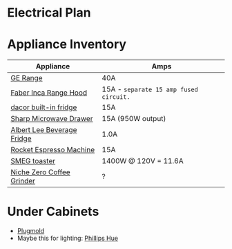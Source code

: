 # Electrical Plan

# Appliance Inventory
| Appliance | Amps |
|--|--|
| [GE Range](https://www.cafeappliances.com/appliance/Cafe-30-Smart-Slide-In-Front-Control-Induction-and-Convection-Double-Oven-Range-CHS950P2MS1) | 40A |
| [Faber Inca Range Hood](https://www.faberonline.com/wp-content/uploads/2021/02/inca-in-light-install.pdf) | 15A - `separate 15 amp fused circuit.` |
| [dacor built-in fridge](https://www.dacor.com/us/products/refrigeration/side-by-side-refrigeration/42-inch-built-in-side-by-side-refrigerator-silver-stainless-drs425300sr/) | 15A |
| [Sharp Microwave Drawer](https://shop.sharpusa.com/24-in-1-2-cu-ft-built-in-stainless-steel-microwave-drawer-oven-smd2440js/) | 15A (950W output)|
| [Albert Lee Beverage Fridge](https://www.albertlee.biz/product/albert-lee-undercounter-series-56-cu-ft-stainless-steel-beverage-center-ubv24c01bg-397425) | 1.0A |
| [Rocket Espresso Machine](https://www.rocket-espressousa.com/giotto-timer-evo-r-espresso-machine) | 15A |
| [SMEG toaster](https://www.smeg.com/us/products/TSF02PGUS) | 1400W @ 120V = 11.6A |
| [Niche Zero Coffee Grinder](https://www.nichecoffee.co.uk/products/niche-zero) | ? |

# Under Cabinets
* [Plugmold](https://www.amazon.com/Legrand-Wiremold-Plugmold-Multioutlet-USB-Black/dp/B00QUFHRVE)
* Maybe this for lighting: [Phillips Hue](https://www.philips-hue.com/en-us/p/hue-white-and-color-ambiance-lightstrip-plus-extension-v4-40-inch/046677555320#overview)
